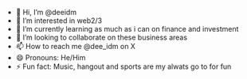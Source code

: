 - 👋 Hi, I’m @deeidm
- 👀 I’m interested in web2/3
- 🌱 I’m currently learning as much as i can on finance and investment 
- 💞️ I’m looking to collaborate on these business areas
- 📫 How to reach me @dee_idm on X
- 😄 Pronouns: He/Him
- ⚡ Fun fact: Music, hangout and sports are my alwats go to for fun

<!---
deeidm/deeidm is a ✨ special ✨ repository because its `README.md` (this file) appears on your GitHub profile.
You can click the Preview link to take a look at your changes.
--->
